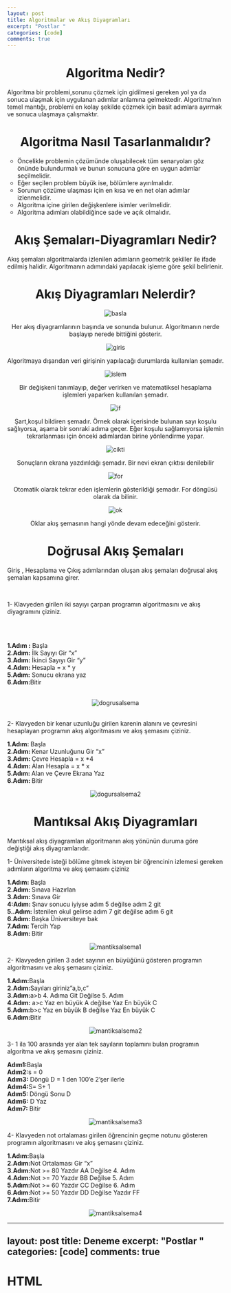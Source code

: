 ```yaml
---
layout: post
title: Algoritmalar ve Akış Diyagramları
excerpt: "Postlar "
categories: [code]
comments: true
---
```


<h1 style="text-align:center;">Algoritma Nedir?</h1>
<p> Algoritma bir problemi,sorunu çözmek için gidilmesi gereken yol ya da sonuca ulaşmak için uygulanan adımlar anlamına gelmektedir. Algoritma’nın temel mantığı, problemi en kolay şekilde çözmek için  basit adımlara ayırmak ve sonuca ulaşmaya çalışmaktır.</p>

<h1 style="text-align:center;">Algoritma Nasıl Tasarlanmalıdır?</h1>
<ul type="circle">
  <li>Öncelikle problemin çözümünde oluşabilecek tüm senaryoları göz önünde bulundurmalı ve bunun sonucuna göre en uygun adımlar seçilmelidir.</li>
  <li>Eğer seçilen problem büyük ise, bölümlere ayırılmalıdır.</li>
  <li>Sorunun çözüme ulaşması için en kısa ve en net olan adımlar izlenmelidir.</li>
  <li>	Algoritma içine girilen değişkenlere isimler verilmelidir.</li>
  <li> Algoritma adımları olabildiğince sade ve açık olmalıdır. </li>
  </ul>
<h1 style="text-align:center;">Akış Şemaları-Diyagramları Nedir?</h1>
<p>Akış şemaları algoritmalarda izlenilen adımların geometrik şekiller ile ifade edilmiş halidir.  Algoritmanın adımındaki yapılacak işleme göre şekil belirlenir.</p>
<h1 style="text-align:center;">Akış Diyagramları Nelerdir?</h1>
 <center><img src="/resimler/algoritma/basla.jpg" alt="basla"></center>
<center><p>Her akış diyagramlarının başında ve sonunda bulunur. Algoritmanın nerde başlayıp nerede bittiğini gösterir.</p></center>
<center><img src="/resimler/algoritma/giris.jpg" alt="giris"></center>
<center><p>Algoritmaya dışarıdan veri girişinin yapılacağı durumlarda kullanılan şemadır.</p></center>
<center><img src="/resimler/algoritma/islem.JPG" alt="islem"></center>
<center><p>Bir değişkeni tanımlayıp, değer verirken ve matematiksel hesaplama işlemleri yaparken kullanılan şemadır.</p></center>
<center><img src="/resimler/algoritma/if.jpg" alt="if"></center>
<center><p>Şart,koşul bildiren şemadır. Örnek olarak içerisinde bulunan sayı koşulu sağlıyorsa, aşama bir sonraki adıma geçer. Eğer koşulu sağlamıyorsa işlemin tekrarlanması için önceki adımlardan birine yönlendirme yapar.</p></center>
<center><img src="/resimler/algoritma/cikti.jpg" alt="cikti"></center>
<center><p>Sonuçların ekrana yazdırıldığı şemadır. Bir nevi ekran çıktısı denilebilir</p></center>
<center><img src="/resimler/algoritma/for.jpg" alt="for"></center>
<center><p>Otomatik olarak tekrar eden işlemlerin gösterildiği şemadır. For döngüsü olarak da bilinir.</p></center>
<center><img src="/resimler/algoritma/ok.jpg" alt="ok"></center>
<center><p>Oklar akış şemasının hangi yönde devam edeceğini gösterir.</p></center>
<h1 style="text-align:center;">Doğrusal Akış Şemaları</h1>
<p>
Giriş , Hesaplama ve Çıkış adımlarından oluşan akış şemaları doğrusal akış şemaları kapsamına girer.</p>
<br>
<p>1-	Klavyeden girilen iki sayıyı çarpan programın algoritmasını ve akış diyagramını çiziniz.</p>
<br>
<br>
<p><strong>1.Adım :</strong> Başla<br>
  <strong>2.Adım:</strong> İlk Sayıyı Gir “x”<br>
  <strong>3.Adım:</strong> İkinci Sayıyı Gir “y”<br>
  <strong>4.Adım:</strong> Hesapla = x * y<br>
  <strong>5.Adım:</strong> Sonucu ekrana yaz<br>
  <strong>6.Adım:</strong>Bitir<br>
</p>
<br>
  <center><img src="/resimler/algoritma/dogrusal1.jpg" alt="dogrusalsema"></center>
  
<br>
<p>2-	Klavyeden bir kenar uzunluğu girilen karenin alanını ve çevresini hesaplayan programın akış algoritmasını ve akış şemasını çiziniz.<br>

<strong>1.Adım: </strong>Başla<br>
<strong>2.Adım: </strong>Kenar Uzunluğunu Gir “x”<br>
<strong>3.Adım: </strong>Çevre Hesapla = x *4<br>
<strong>4.Adım: </strong>Alan Hesapla = x * x<br>
<strong>5.Adım: </strong>Alan ve Çevre Ekrana Yaz<br>
<strong>6.Adım: </strong>Bitir<br>
</p>

<center><img src="/resimler/algoritma/dogrusal2.jpg" alt="dogursalsema2"></center>

<center><h1>Mantıksal Akış Diyagramları</h1></center>
<p>Mantıksal akış diyagramları algoritmanın akış yönünün duruma göre değiştiği akış diyagramlarıdır. </p>
<p>1-	Üniversitede isteği bölüme gitmek isteyen bir öğrencinin izlemesi gereken adımların algoritma ve akış şemasını çiziniz

<strong>1.Adım: </strong>Başla<br>
<strong>2.Adım: </strong>Sınava Hazırlan<br>
<strong>3.Adım: </strong>Sınava Gir<br>
<strong>4:Adım: </strong>Sınav sonucu iyiyse adım 5 değilse adım 2 git<br>
<strong>5..Adım: </strong>İstenilen okul gelirse adım 7 git değilse adım 6 git<br>
<strong>6.Adım: </strong>Başka Üniversiteye bak<br>
<strong>7.Adım: </strong>Tercih Yap<br>
<strong>8.Adım: </strong>Bitir<br>

</p>


<center><img src="/resimler/algoritma/mantiksal1.jpg" alt="mantiksalsema1"></center>

<p>2- Klavyeden girilen 3 adet sayının en büyüğünü gösteren programın algoritmasını ve akış şemasını çiziniz.<br>
  
  
<strong>1.Adım:</strong>Başla<br>
<strong>2.Adım:</strong>Sayıları giriniz”a,b,c”<br>
<strong>3.Adım:</strong>a>b 4. Adıma Git Değilse 5. Adım<br>
<strong>4.Adım:</strong> a>c  Yaz en büyük A değilse Yaz En büyük C<br>
<strong>5.Adım:</strong>b>c Yaz en büyük B değilse Yaz En büyük C<br>
<strong>6.Adım:</strong>Bitir<br>
</p>

<center><img src="/resimler/algoritma/mantiksal2.jpg" alt="mantiksalsema2"></center>

<p>3-	1 ila 100 arasında yer alan tek sayıların toplamını bulan programın algoritma ve akış şemasını çiziniz.<br>
  
<strong>Adım1:</strong>Başla<br>
<strong>Adım2:</strong>s = 0<br>
<strong>Adım3:</strong> Döngü D = 1 den 100’e  2’şer ilerle<br>
<strong>Adım4:</strong>S= S+ 1<br>
<strong>Adım5: </strong>Döngü Sonu D<br>
<strong>Adım6:</strong> D Yaz<br>
<strong>Adım7:</strong> Bitir<br>

</p>
<center><img src="/resimler/algoritma/mantiksal3.jpg" alt="mantiksalsema3"></center>

<p>4-	Klavyeden not ortalaması girilen öğrencinin geçme notunu gösteren programın algoritmasını ve akış şemasını çiziniz.<br>
  
<strong>1.Adım:</strong>Başla<br>
<strong>2.Adım:</strong>Not Ortalaması Gir “x”<br>
<strong>3.Adım:</strong>Not >= 80 Yazdır AA Değilse 4. Adım<br>
<strong>4.Adım:</strong>Not >= 70 Yazdır BB Değilse 5. Adım<br>
<strong>5.Adım:</strong>Not >= 60 Yazdır CC Değilse 6. Adım<br>
<strong>6.Adım:</strong>Not >= 50 Yazdır DD Değilse Yazdır FF<br>
<strong>7.Adım:</strong>Bitir<br>


<center><img src="/resimler/algoritma/mantiksal4.jpg" alt="mantiksalsema4"></center>



  ---
layout: post
title: Deneme
excerpt: "Postlar "
categories: [code]
comments: true
---

<h1>HTML</h1>
  
